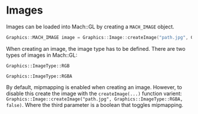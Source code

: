 # Images

Images can be loaded into Mach::GL by creating a `MACH_IMAGE` object. 

```cpp
Graphics::MACH_IMAGE image = Graphics::Image::createImage("path.jpg", Graphics::ImageType::RGB);
```

When creating an image, the image type has to be defined. There are two types of images in Mach::GL: 

`Graphics::ImageType::RGB`  

`Graphics::ImageType::RGBA` 

By default, mipmapping is enabled when creating an image. However, to disable this create the image with the `createImage(...)` function varient: `Graphics::Image::createImage("path.jpg", Graphics::ImageType::RGBA, false)`. Where the third parameter is a boolean that toggles mipmapping. 